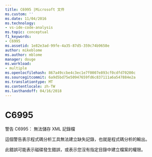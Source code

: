```yaml
---
title: C6995 |Microsoft 文件
ms.custom: ''
ms.date: 11/04/2016
ms.technology:
- vs-ide-code-analysis
ms.topic: conceptual
f1_keywords:
- C6995
ms.assetid: 1e82e3ad-99fe-4a35-87d5-359c74b9658e
author: mikeblome
ms.author: mblome
manager: douge
ms.workload:
- multiple
ms.openlocfilehash: 867a49ccbe4c3ec1e7f0007e893cf0cdfd70200c
ms.sourcegitcommit: 6a9d5bd75e50947659fd6c837111a6a547884e2a
ms.translationtype: MT
ms.contentlocale: zh-TW
ms.lasthandoff: 04/16/2018
---
```

# <a name="c6995"></a>C6995
警告 C6995： 無法儲存 XML 記錄檔  
  
 這個警告表示程式碼分析工具無法建立缺失記錄，也就是程式碼分析的輸出。  
  
 此錯誤可能表示磁碟發生錯誤，或表示您沒有指定目錄中建立檔案的權限。